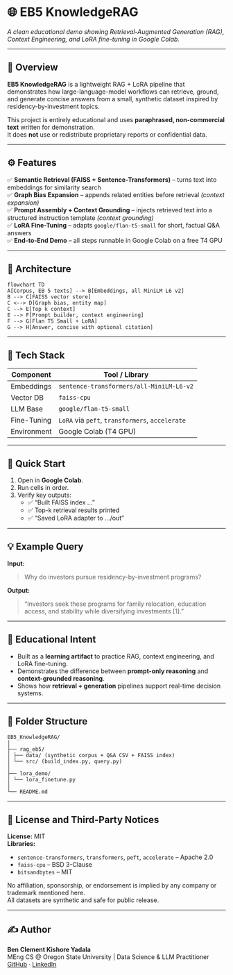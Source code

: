 # 🌐 EB5 KnowledgeRAG  
*A clean educational demo showing Retrieval-Augmented Generation (RAG), Context Engineering, and LoRA fine-tuning in Google Colab.*

---

## 📘 Overview  
**EB5 KnowledgeRAG** is a lightweight RAG + LoRA pipeline that demonstrates how large-language-model workflows can retrieve, ground, and generate concise answers from a small, synthetic dataset inspired by residency-by-investment topics.  

This project is entirely educational and uses **paraphrased, non-commercial text** written for demonstration.  
It does **not** use or redistribute proprietary reports or confidential data.

---

## ⚙️ Features  
✅ **Semantic Retrieval (FAISS + Sentence-Transformers)** – turns text into embeddings for similarity search  
✅ **Graph Bias Expansion** – appends related entities before retrieval *(context expansion)*  
✅ **Prompt Assembly + Context Grounding** – injects retrieved text into a structured instruction template *(context grounding)*  
✅ **LoRA Fine-Tuning** – adapts `google/flan-t5-small` for short, factual Q&A answers  
✅ **End-to-End Demo** – all steps runnable in Google Colab on a free T4 GPU  

---

## 🧠 Architecture
```mermaid
flowchart TD
A[Corpus, EB 5 texts] --> B[Embeddings, all MiniLM L6 v2]
B --> C[FAISS vector store]
C <--> D[Graph bias, entity map]
C --> E[Top k context]
E --> F[Prompt builder, context engineering]
F --> G[Flan T5 Small + LoRA]
G --> H[Answer, concise with optional citation]
```


---

## 🧩 Tech Stack  
| Component | Tool / Library |  
|------------|----------------|  
| Embeddings | `sentence-transformers/all-MiniLM-L6-v2` |  
| Vector DB | `faiss-cpu` |  
| LLM Base | `google/flan-t5-small` |  
| Fine-Tuning | `LoRA` via `peft`, `transformers`, `accelerate` |  
| Environment | Google Colab (T4 GPU) |  

---

## 🚀 Quick Start  
1. Open in **Google Colab**.  
2. Run cells in order.  
3. Verify key outputs:  
   - ✅ “Built FAISS index …”  
   - ✅ Top-k retrieval results printed  
   - ✅ “Saved LoRA adapter to …/out”  

---

## 💡 Example Query  
**Input:**  
> Why do investors pursue residency-by-investment programs?  

**Output:**  
> “Investors seek these programs for family relocation, education access, and stability while diversifying investments [1].”

---

## 🧾 Educational Intent  
- Built as a **learning artifact** to practice RAG, context engineering, and LoRA fine-tuning.  
- Demonstrates the difference between **prompt-only reasoning** and **context-grounded reasoning**.  
- Shows how **retrieval + generation** pipelines support real-time decision systems.

---

## 🧱 Folder Structure  
```
EB5_KnowledgeRAG/
│
├── rag_eb5/
│ ├── data/ (synthetic corpus + Q&A CSV + FAISS index)
│ └── src/ (build_index.py, query.py)
│
├── lora_demo/
│ └── lora_finetune.py
│
└── README.md
```


---

## 🔐 License and Third-Party Notices  
**License:** MIT  
**Libraries:**  
- `sentence-transformers`, `transformers`, `peft`, `accelerate` – Apache 2.0  
- `faiss-cpu` – BSD 3-Clause  
- `bitsandbytes` – MIT  

No affiliation, sponsorship, or endorsement is implied by any company or trademark mentioned here.  
All datasets are synthetic and safe for public release.

---

## ✍️ Author  
**Ben Clement Kishore Yadala**  
MEng CS @ Oregon State University | Data Science & LLM Practitioner  
[GitHub](https://github.com/BenYadala-BCKY) · [LinkedIn](https://www.linkedin.com/in/benyadala) 
